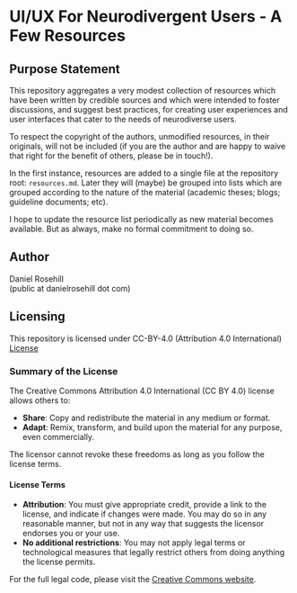 # UI/UX For Neurodivergent Users - A Few Resources

## Purpose Statement

This repository aggregates a very modest collection of resources which have been written by credible sources and which were intended to foster discussions, and suggest best practices, for creating user experiences and user interfaces that cater to the needs of neurodiverse users. 

To respect the copyright of the authors, unmodified resources, in their originals, will not be included (if you are the author and are happy to waive that right for the benefit of others, please be in touch!). 

In the first instance, resources are added to a single file at the repository root: `resources.md`. Later they will (maybe) be grouped into lists which are grouped according to the nature of the material (academic theses; blogs; guideline documents; etc).

I hope to update the resource list periodically as new material becomes available. But as always, make no formal commitment to doing so. 

## Author

Daniel Rosehill  
(public at danielrosehill dot com)

## Licensing

This repository is licensed under CC-BY-4.0 (Attribution 4.0 International) 
[License](https://creativecommons.org/licenses/by/4.0/)

### Summary of the License
The Creative Commons Attribution 4.0 International (CC BY 4.0) license allows others to:
- **Share**: Copy and redistribute the material in any medium or format.
- **Adapt**: Remix, transform, and build upon the material for any purpose, even commercially.

The licensor cannot revoke these freedoms as long as you follow the license terms.

#### License Terms
- **Attribution**: You must give appropriate credit, provide a link to the license, and indicate if changes were made. You may do so in any reasonable manner, but not in any way that suggests the licensor endorses you or your use.
- **No additional restrictions**: You may not apply legal terms or technological measures that legally restrict others from doing anything the license permits.

For the full legal code, please visit the [Creative Commons website](https://creativecommons.org/licenses/by/4.0/legalcode).